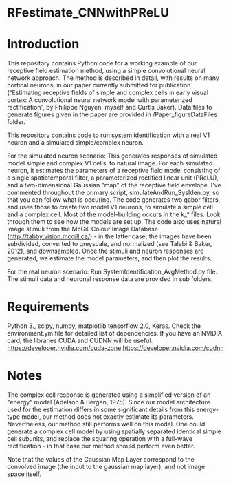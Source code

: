 # RFestimate_CNNwithPReLU

# Introduction
This repository contains Python code for a working example of our receptive field estimation method, using a simple convolutional neural network approach. The method is described in detail, with results on many cortical neurons, in our paper currently submitted for publication (“Estimating receptive fields of simple and complex cells in early visual cortex: A convolutional neural network model with parameterized rectification”, by Philippe Nguyen, myself and Curtis Baker).
Data files to generate figures given in the paper are provided in /Paper_figureDataFiles folder.

This repository contains code to run system identification with a real V1 neuron and a simulated simple/complex neuron.

For the simulated neuron scenario: 
This generates responses of simulated model simple and complex V1 cells, to natural image. For each simulated neuron, it estimates the parameters of a receptive field model consisting of a single spatiotemporal filter, a parameterized rectified linear unit (PReLU), and a two-dimensional Gaussian "map" of the receptive field envelope. I've commented throughout the primary script, simulateAndRun_SysIden.py, so that you can follow what is occuring. The code generates two gabor filters, and uses those to create two model V1 neurons, to simulate a simple cell and a complex cell. Most of the model-building occurs in the k_* files. Look through them to see how the models are set up. The code also uses natural image stimuli from the McGill Colour Image Database (http://tabby.vision.mcgill.ca/) - in the latter case, the images have been subdivided, converted to greyscale, and normalized (see Talebi & Baker, 2012), and downsampled. Once the stimuli and neuron responses are generated, we estimate the model parameters, and then plot the results.

For the real neuron scenario: 
Run SystemIdentification_AvgMethod.py file. The stimuli data and neuronal response data are provided in sub folders.

# Requirements
Python 3., scipy, numpy, matplotlib tensorflow 2.0, Keras. Check the environment.ym file for detailed list of dependencies.
If you have an NVIDIA card, the libraries CUDA and CUDNN will be useful. https://developer.nvidia.com/cuda-zone https://developer.nvidia.com/cudnn 

# Notes
The complex cell response is generated using a simplified version of an "energy" model (Adelson & Bergen, 1975). Since our model architecture used for the estimation differs in some significant details from this energy-type model, our method does not exactly estimate its parameters. Nevertheless, our method still performs well on this model. One could generate a complex cell model by using spatially separated identical simple cell subunits, and replace the squaring operation with a full-wave rectification - in that case our method should perform even better.

Note that the values of the Gaussian Map Layer correspond to the convolved image (the input to the gaussian map layer), and not image space itself.

